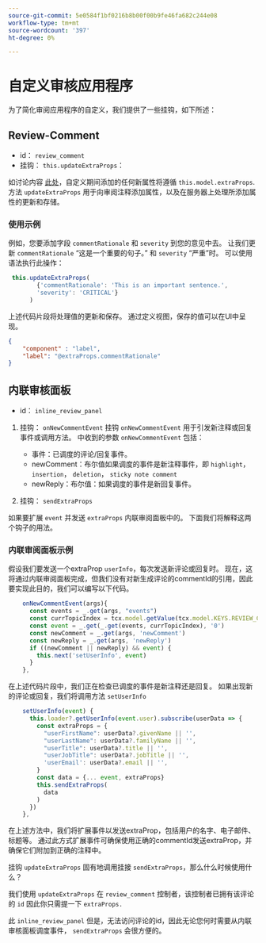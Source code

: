 ```yaml
---
source-git-commit: 5e0584f1bf0216b8b00f00b9fe46fa682c244e08
workflow-type: tm+mt
source-wordcount: '397'
ht-degree: 0%

---
```

# 自定义审核应用程序

为了简化审阅应用程序的自定义，我们提供了一些挂钩，如下所述：

## Review-Comment

- id： `review_comment`
- 挂钩： `this.updateExtraProps`：

如讨论内容 [此处](../../aem_guides_framework/basic_customisation.md)，自定义期间添加的任何新属性将遵循 `this.model.extraProps`. 方法 `updateExtraProps` 用于向审阅注释添加属性，以及在服务器上处理所添加属性的更新和存储。

### 使用示例

例如，您要添加字段 `commentRationale` 和 `severity` 到您的意见中去。
让我们更新 `commentRationale` “这是一个重要的句子。” 和 `severity` “严重”时。
可以使用语法执行此操作：

```typescript
 this.updateExtraProps(
        {'commentRationale': 'This is an important sentence.',
        'severity': 'CRITICAL'}
      )
```

上述代码片段将处理值的更新和保存。 通过定义视图，保存的值可以在UI中呈现。

```JSON
{
    "component" : "label",
    "label": "@extraProps.commentRationale"
}
```

## 内联审核面板

- id： `inline_review_panel`

1. 挂钩： `onNewCommentEvent`
挂钩 `onNewCommentEvent` 用于引发新注释或回复事件或调用方法。
中收到的参数 `onNewCommentEvent` 包括：
   - 事件：已调度的评论/回复事件。
   - newComment：布尔值如果调度的事件是新注释事件，即 `highlight`， `insertion`， `deletion`， `sticky note comment`
   - newReply：布尔值：如果调度的事件是新回复事件。

2. 挂钩： `sendExtraProps`

如果要扩展 `event` 并发送 `extraProps` 内联审阅面板中的。 下面我们将解释这两个钩子的用法。

### 内联审阅面板示例

假设我们要发送一个extraProp `userInfo`，每次发送新评论或回复时。 现在，这将通过内联审阅面板完成，但我们没有对新生成评论的commentId的引用，因此要实现此目的，我们可以编写以下代码。

```typescript
    onNewCommentEvent(args){
      const events = _.get(args, "events")
      const currTopicIndex = tcx.model.getValue(tcx.model.KEYS.REVIEW_CURR_TOPIC) || this.model.currTopicIndex || "0"
      const event = _.get(_.get(events, currTopicIndex), '0')
      const newComment = _.get(args, 'newComment')
      const newReply = _.get(args, 'newReply')
      if ((newComment || newReply) && event) {
        this.next('setUserInfo', event)
      }
    },
```

在上述代码片段中，我们正在检查已调度的事件是新注释还是回复。 如果出现新的评论或回复，我们将调用方法 `setUserInfo`

```typescript
    setUserInfo(event) {
      this.loader?.getUserInfo(event.user).subscribe(userData => {
        const extraProps = {
          "userFirstName": userData?.givenName || '',
          "userLastName": userData?.familyName || '',
          "userTitle": userData?.title || '',
          "userJobTitle": userData?.jobTitle || '',
          'userEmail': userData?.email || '',
        }
        const data = {... event, extraProps}
        this.sendExtraProps(
          data
        )
      })
    },
```

在上述方法中，我们将扩展事件以发送extraProp，包括用户的名字、电子邮件、标题等。 通过此方式扩展事件可确保使用正确的commentId发送extraProp，并确保它们附加到正确的注释中。

挂钩 `updateExtraProps` 固有地调用挂接 `sendExtraProps`，那么什么时候使用什么？

我们使用 `updateExtraProps` 在 `review_comment` 控制者，该控制者已拥有该评论的 `id` 因此你只需提一下 `extraProps.`

此 `inline_review_panel` 但是，无法访问评论的id，因此无论您何时需要从内联审核面板调度事件， `sendExtraProps` 会很方便的。
